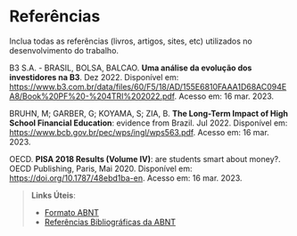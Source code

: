 # Referências

Inclua todas as referências (livros, artigos, sites, etc) utilizados no desenvolvimento do trabalho.

B3 S.A. - BRASIL, BOLSA, BALCAO. **Uma análise da evolução dos investidores na B3**. Dez 2022. Disponível em: https://www.b3.com.br/data/files/60/F5/18/AD/155E6810FAAA1D68AC094EA8/Book%20PF%20-%204TRI%202022.pdf. Acesso em: 16 mar. 2023.

BRUHN, M; GARBER, G; KOYAMA, S; ZIA, B. **The Long-Term Impact of High School Financial Education**: evidence from Brazil. Jul 2022. Disponível em: https://www.bcb.gov.br/pec/wps/ingl/wps563.pdf. Acesso em: 16 mar. 2023.

OECD. **PISA 2018 Results (Volume IV)**: are students smart about money?. OECD Publishing, Paris, Mai 2020. Disponível em: https://doi.org/10.1787/48ebd1ba-en. Acesso em: 16 mar. 2023.

> **Links Úteis**:
> - [Formato ABNT](https://www.normastecnicas.com/abnt/trabalhos-academicos/referencias/)
> - [Referências Bibliográficas da ABNT](https://comunidade.rockcontent.com/referencia-bibliografica-abnt/)
